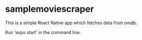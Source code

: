 # samplemoviescraper

This is a simple React Native app which fetches data from omdb.

Run 'expo start' in the command line.
